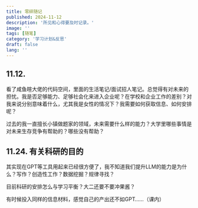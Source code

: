 ```yaml
---
title: 零碎随记
published: 2024-11-12
description: '所见和心得要及时记录。'
image: ''
tags: [随笔]
category: '学习计划&反思'
draft: false 
lang: ''
---
```

## 11.12.

看了咸鱼暄大佬的代码空间，里面的生活笔记/面试招人笔记。总觉得有对未来的担忧。我是否足够能力、足够社会化来进入企业呢？在学校和企业工作的差别？对我来说分别意味着什么，尤其我是女性的情况下？我需要如何获取信息、如何安排呢？

过去的我一直擅长小镇做题家的领域，未来需要什么样的能力？大学里哪些事情是对未来生存竞争有帮助的？哪些没有帮助？

## 11.24. 有关科研的目的

其实现在GPT等工具用起来已经很方便了，我不知道我们提升LLM的能力是为什么？写作？创造性工作？数据挖掘？规律寻找？

目前科研的安排怎么与学习平衡？大二还要不要冲果酱？

有时候投入同样的信息材料，感觉自己的产出还不如GPT……（课内）